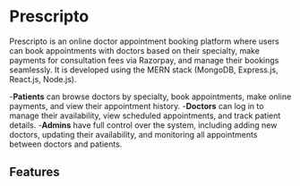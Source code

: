 # **Prescripto**
Prescripto is an online doctor appointment booking platform where users can book appointments with doctors based on their specialty, make payments for consultation fees via Razorpay, and manage their bookings seamlessly. It is developed using the MERN stack (MongoDB, Express.js, React.js, Node.js).

-**Patients** can browse doctors by specialty, book appointments, make online payments, and view their appointment history.
-**Doctors** can log in to manage their availability, view scheduled appointments, and track patient details.
-**Admins** have full control over the system, including adding new doctors, updating their availability, and monitoring all appointments between doctors and patients.

## Features
